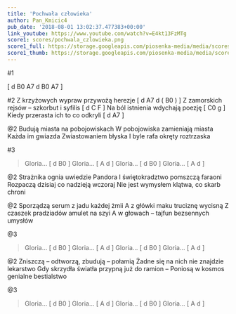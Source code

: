 ```yaml
---
title: 'Pochwała człowieka'
author: Pan_Kmicic4
pub_date: '2018-08-01 13:02:37.477383+00:00'
link_youtube: https://www.youtube.com/watch?v=E4kt13FzMTg
score1: scores/pochwala_czlowieka.png
score1_full: https://storage.googleapis.com/piosenka-media/media/scores/pochwala_czlowieka.png
score1_thumb: https://storage.googleapis.com/piosenka-media/media/scores/pochwala_czlowieka.png.180x0_q85_upscale.png
---
```


#1

[ d B0 A7 d B0 A7 ]

#2
Z krzyżowych wypraw przywożą herezje [ d A7 d ( B0 ) ]
Z zamorskich rejsów – szkorbut i syfilis [ d C F ]
Na ból istnienia wdychają poezję [ C0 g ]
Kiedy przerasta ich to co odkryli [ d A7 ]

@2
Budują miasta na pobojowiskach
W pobojowiska zamieniają miasta
Każda im gwiazda Zwiastowaniem błyska
I byle rafa okręty roztrzaska

#3
>Gloria… [ d B0 ]
>Gloria… [ A d ]
>Gloria… [ d B0 ]
>Gloria… [ A d ]

@2
Strażnika ognia uwiedzie Pandora
I świętokradztwo pomszczą faraoni
Rozpaczą dzisiaj co nadzieją wczoraj
Nie jest wymysłem klątwa, co skarb chroni

@2
Sporządzą serum z jadu każdej żmii
A z główki maku truciznę wycisną
Z czaszek pradziadów amulet na szyi
A w głowach – tajfun bezsennych umysłów

@3
>Gloria… [ d B0 ]
>Gloria… [ A d ]
>Gloria… [ d B0 ]
>Gloria… [ A d ]

@2
Zniszczą – odtworzą, zbudują – połamią
Żadne się na nich nie znajdzie lekarstwo
Gdy skrzydła światła przypną już do ramion –
Poniosą w kosmos genialne bestialstwo

@3
>Gloria… [ d B0 ]
>Gloria… [ A d ]
>Gloria… [ d B0 ]
>Gloria… [ A d ]